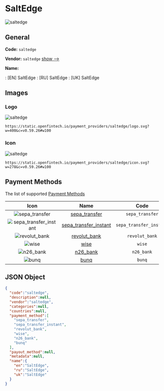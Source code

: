 
# SaltEdge 
![saltedge](https://static.openfintech.io/payment_providers/saltedge/logo.svg?w=400&c=v0.59.26#w100)  

## General 
 
**Code:** `saltedge` 
 
**Vendor:** `saltedge` [show -->](/vendors/saltedge/) 
 
**Name:** 
 
:	[EN] SaltEdge 
:	[RU] SaltEdge 
:	[UK] SaltEdge 
 

## Images 

### Logo 
 
![saltedge](https://static.openfintech.io/payment_providers/saltedge/logo.svg?w=400&c=v0.59.26#w100)  

```
https://static.openfintech.io/payment_providers/saltedge/logo.svg?w=400&c=v0.59.26#w100
```  

### Icon 
 
![saltedge](https://static.openfintech.io/payment_providers/saltedge/icon.svg?w=278&c=v0.59.26#w100)  

```
https://static.openfintech.io/payment_providers/saltedge/icon.svg?w=278&c=v0.59.26#w100
```  

## Payment Methods 
 
The list of supported [Payment Methods](/payment-methods/) 

|Icon|Name|Code| 
|:---:|:---:|:---:| 
|![sepa_transfer](https://static.openfintech.io/payment_methods/sepa_transfer/icon.svg?w=278&c=v0.59.26#w100) |[sepa_transfer](/payment-methods/sepa_transfer/)|`sepa_transfer`| 
|![sepa_transfer_instant](https://static.openfintech.io/payment_methods/sepa_transfer_instant/icon.svg?w=278&c=v0.59.26#w100) |[sepa_transfer_instant](/payment-methods/sepa_transfer_instant/)|`sepa_transfer_instant`| 
|![revolut_bank](https://static.openfintech.io/payment_methods/revolut_bank/icon.png?w=278&c=v0.59.26#w100) |[revolut_bank](/payment-methods/revolut_bank/)|`revolut_bank`| 
|![wise](https://static.openfintech.io/payment_methods/wise/icon.svg?w=278&c=v0.59.26#w100) |[wise](/payment-methods/wise/)|`wise`| 
|![n26_bank](https://static.openfintech.io/payment_methods/n26_bank/icon.png?w=278&c=v0.59.26#w100) |[n26_bank](/payment-methods/n26_bank/)|`n26_bank`| 
|![bunq](https://static.openfintech.io/payment_methods/bunq/icon.png?w=278&c=v0.59.26#w100) |[bunq](/payment-methods/bunq/)|`bunq`| 
 

## JSON Object 

```json
{
  "code":"saltedge",
  "description":null,
  "vendor":"saltedge",
  "categories":null,
  "countries":null,
  "payment_method":[
    "sepa_transfer",
    "sepa_transfer_instant",
    "revolut_bank",
    "wise",
    "n26_bank",
    "bunq"
  ],
  "payout_method":null,
  "metadata":null,
  "name":{
    "en":"SaltEdge",
    "ru":"SaltEdge",
    "uk":"SaltEdge"
  }
}
```  

